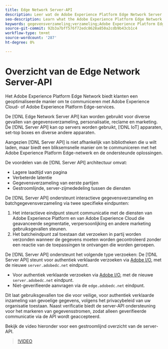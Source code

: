 ```yaml
---
title: Edge Network Server-API
description: Leer wat de Adobe Experience Platform Edge Network Server API is en hoe u deze kunt gebruiken.
seo-description: Learn what the Adobe Experience Platform Edge Network Server API is and how you can use it.
keywords: gegevensverzameling;verzameling;Adobe Experience Platform Edge Network;server-API;
source-git-commit: 92b3a7bff576f72edc8628a850a2cdb9b43cb1c4
workflow-type: tm+mt
source-wordcount: '287'
ht-degree: 0%

---
```



# Overzicht van de Edge Network Server-API

Het Adobe Experience Platform Edge Network biedt klanten een geoptimaliseerde manier om te communiceren met Adobe Experience Cloud- of Adobe Experience Platform Edge-services.

De [!DNL Edge Network Server API] kan worden gebruikt voor diverse gevallen van gegevensverzameling, personalisatie, reclame en marketing. De [!DNL Server API] kan op servers worden gebruikt, [!DNL IoT] apparaten, set-top boxes en diverse andere apparaten.

Aangezien [!DNL Server API] is niet afhankelijk van bibliotheken die u wilt laden, maar biedt een bliksemsnelle manier om te communiceren met het Adobe Experience Platform Edge-netwerk en de ondersteunde oplossingen.

De voordelen van de [!DNL Server API] architectuur omvat:

* Lagere laadtijd van pagina
* Verbeterde latentie
* Gegevensverzameling van eerste partijen
* Gestroomlijnde, server-zijmededeling tussen de diensten

De [!DNL Server API] ondersteunt interactieve gegevensverzameling en batchgegevensverzameling via twee specifieke eindpunten:

1. Het interactieve eindpunt steunt communicatie met de diensten van Adobe Experience Platform en van Adobe Experience Cloud die geavanceerde segmentatie, verpersoonlijking en andere marketing gebruiksgevallen steunen.
2. Het batcheindpunt zal toestaan dat verzoeken in partij worden verzonden wanneer de gegevens moeten worden gecontroleerd zonder een reactie van de toepassingen te ontvangen die worden geroepen.

De [!DNL Server API] ondersteunt het volgende type verzoeken: De [!DNL Server API] steunt voor authentiek verklaarde verzoeken via [Adobe I/O](https://developer.adobe.com/), met de nieuwe `server.adobedc.net` eindpunt.

* Voor authentiek verklaarde verzoeken via [Adobe I/O](https://developer.adobe.com/), met de nieuwe `server.adobedc.net` eindpunt.
* Niet-geverifieerde aanvragen via de `edge.adobedc.net` eindpunt.

Dit laat gebruiksgevallen toe die voor veilige, voor authentiek verklaarde inzameling van gevoelige gegevens, volgens het privacybeleid van uw organisatie toestaan. Naast verificatie biedt de server-API ondersteuning voor het markeren van gegevensstromen, zodat alleen geverifieerde communicatie via de API wordt geaccepteerd.

Bekijk de video hieronder voor een gestroomlijnd overzicht van de server-API.

>[!VIDEO](https://video.tv.adobe.com/v/341448/)